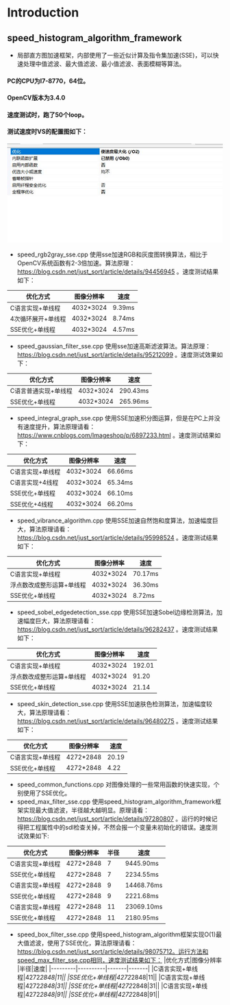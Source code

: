 # Introduction

## speed_histogram_algorithm_framework 

- 局部直方图加速框架，内部使用了一些近似计算及指令集加速(SSE)，可以快速处理中值滤波、最大值滤波、最小值滤波、表面模糊等算法。

#### PC的CPU为I7-8770，64位。

#### OpenCV版本为3.4.0

#### 速度测试时，跑了50个loop。

#### 测试速度时VS的配置图如下：

![](image/peizhi.jpg)

- speed_rgb2gray_sse.cpp 使用sse加速RGB和灰度图转换算法，相比于OpenCV系统函数有2-3倍加速。算法原理：https://blog.csdn.net/just_sort/article/details/94456945 。速度测试结果如下：

|优化方式|图像分辨率|速度|
|---------|----------|----|
|C语言实现+单线程|4032*3024|9.39ms|
|4次循环展开+单线程|4032*3024|8.74ms|
|SSE优化+单线程|4032*3024|4.57ms|

- speed_gaussian_filter_sse.cpp 使用sse加速高斯滤波算法。算法原理：https://blog.csdn.net/just_sort/article/details/95212099 。速度测试效果如下：

| 优化方式| 图像分辨率 | 速度 |
| ------------------- | ---------- | ---- |
| C语言普通实现+单线程 | 4032*3024  | 290.43ms |
| SSE优化+单线程      | 4032*3024  | 265.96ms |

- speed_integral_graph_sse.cpp 使用SSE加速积分图运算，但是在PC上并没有速度提升，算法原理请看：https://www.cnblogs.com/Imageshop/p/6897233.html 。速度测试结果如下：

|优化方式|图像分辨率 |速度|
|---------|----------|-------|
|C语言实现+单线程|4032*3024|66.66ms|
|C语言实现+4线程|4032*3024|65.34ms|
|SSE优化+单线程|4032*3024|66.10ms|
|SSE优化+4线程|4032*3024|66.20ms|

- speed_vibrance_algorithm.cpp 使用SSE加速自然饱和度算法，加速幅度巨大，算法原理请看：https://blog.csdn.net/just_sort/article/details/95998524 。速度测试结果如下：

|优化方式|图像分辨率 |速度|
|---------|----------|-------|
|C语言实现+单线程|4032*3024|70.17ms|
|浮点数改成整形运算+单线程|4032*3024|36.30ms|
|SSE优化+单线程|4032*3024|8.72ms|

- speed_sobel_edgedetection_sse.cpp 使用SSE加速Sobel边缘检测算法，加速幅度巨大，算法原理请看：https://blog.csdn.net/just_sort/article/details/96282437 。速度测试结果如下：

|优化方式|图像分辨率 |速度|
|---------|----------|-------|
|C语言实现+单线程|4032*3024|192.01|
|浮点数改成整形运算+单线程|4032*3024|91.20|
|SSE优化+单线程|4032*3024|21.14|

- speed_skin_detection_sse.cpp 使用SSE加速肤色检测算法，加速幅度较大，算法原理请看：https://blog.csdn.net/just_sort/article/details/96480275 。速度测试结果如下：

|优化方式|图像分辨率 |速度|
|---------|----------|-------|
|C语言实现+单线程|4272*2848|20.19|
|SSE优化+单线程|4272*2848|4.22|

- speed_common_functions.cpp 对图像处理的一些常用函数的快速实现，个别使用了SSE优化。
- speed_max_filter_sse.cpp 使用speed_histogram_algorithm_framework框架实现最大值滤波，半径越大越明显。原理请看：https://blog.csdn.net/just_sort/article/details/97280807 。运行的时候记得把工程属性中的sdl检查关掉，不然会报一个变量未初始化的错误。速度测试效果如下:

|优化方式|图像分辨率 |半径|速度|
|---------|----------|-------|-------|
|C语言实现+单线程|4272*2848|7|9445.90ms|
|SSE优化+单线程|4272*2848|7|2234.55ms|
|C语言实现+单线程|4272*2848|9|14468.76ms|
|SSE优化+单线程|4272*2848|9|2221.68ms|
|C语言实现+单线程|4272*2848|11|23069.10ms|
|SSE优化+单线程|4272*2848|11|2180.95ms|

- speed_box_filter_sse.cpp 使用speed_histogram_algorithm框架实现O(1)最大值滤波，使用了SSE优化，算法原理请看：https://blog.csdn.net/just_sort/article/details/98075712。运行方法和speed_max_filter_sse.cpp相同，速度测试结果如下：
|优化方式|图像分辨率 |半径|速度|
|---------|----------|-------|-------|
|C语言实现+单线程|4272*2848|11||
|SSE优化+单线程|4272*2848|11||
|C语言实现+单线程|4272*2848|31||
|SSE优化+单线程|4272*2848|31||
|C语言实现+单线程|4272*2848|91||
|SSE优化+单线程|4272*2848|91||

